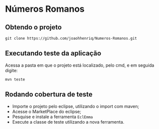 # Números Romanos

## Obtendo o projeto

`git clone https://github.com/joaohhenriq/Numeros-Romanos.git`

## Executando teste da aplicação

Acessa a pasta em que o projeto está localizado, pelo cmd, e em seguida digite: 

`mvn teste`

## Rodando cobertura de teste

- Importe o projeto pelo eclipse, utilizando o import com maven;
- Acesse o MarketPlace do eclipse;
- Pesquise e instale a ferramenta `EclEmma`
- Execute a classe de teste utilizando a nova ferramenta.
